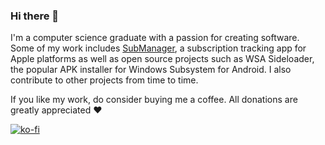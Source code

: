 ### Hi there 👋

I'm a computer science graduate with a passion for creating software. Some of my work includes [SubManager](https://submanager.app), a subscription tracking app for Apple platforms as well as open source projects such as WSA Sideloader, the popular APK installer for Windows Subsystem for Android. I also contribute to other projects from time to time.

If you like my work, do consider buying me a coffee. All donations are greatly appreciated ❤️

[![ko-fi](https://ko-fi.com/img/githubbutton_sm.svg)](https://ko-fi.com/F1F1K06VY)
